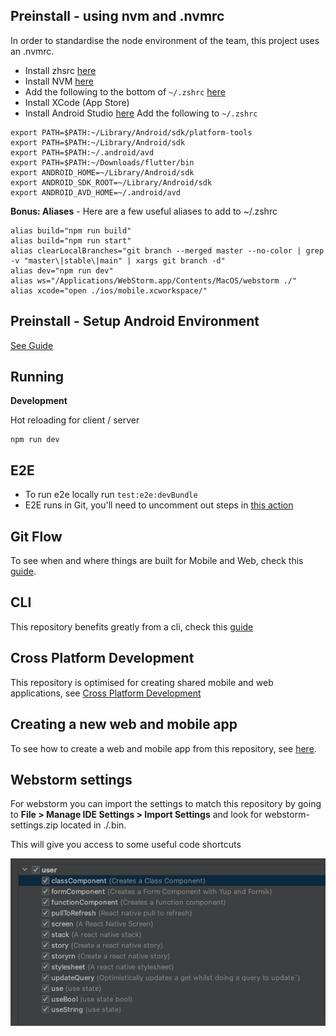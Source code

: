 ## Preinstall - using nvm and .nvmrc
In order to standardise the node environment of the team, this project uses an .nvmrc.

- Install zhsrc [here](https://ohmyz.sh/#install)
- Install NVM [here](https://github.com/nvm-sh/nvm#installing-and-updating)
- Add the following to the bottom of ``~/.zshrc`` [here](https://github.com/nvm-sh/nvm#zsh)
- Install XCode (App Store)
- Install Android Studio [here](https://developer.android.com/studio?gclid=CjwKCAjw3K2XBhAzEiwAmmgrAjN1PHIK0Qkxa9fR83LrMUx2dVWu2FqpLmJl1RBdPax_zhZfJRCgwxoCV7cQAvD_BwE&gclsrc=aw.ds)
Add the following to ``~/.zshrc``
  
```shell
export PATH=$PATH:~/Library/Android/sdk/platform-tools
export PATH=$PATH:~/Library/Android/sdk
export PATH=$PATH:~/.android/avd
export PATH=$PATH:~/Downloads/flutter/bin
export ANDROID_HOME=~/Library/Android/sdk
export ANDROID_SDK_ROOT=~/Library/Android/sdk
export ANDROID_AVD_HOME=~/.android/avd
```

**Bonus: Aliases** - Here are a few useful aliases to add to ~/.zshrc 

```shell
alias build="npm run build"
alias build="npm run start"
alias clearLocalBranches="git branch --merged master --no-color | grep -v "master\|stable\|main" | xargs git branch -d"
alias dev="npm run dev"
alias ws="/Applications/WebStorm.app/Contents/MacOS/webstorm ./"
alias xcode="open ./ios/mobile.xcworkspace/"
```

## Preinstall - Setup Android Environment 
[See Guide](./.bin/.docs/android.md)


## Running
**Development**

Hot reloading for client / server
```
npm run dev
```

## E2E
- To run e2e locally run ``test:e2e:devBundle``
- E2E runs in Git, you'll need to uncomment out steps in [this action](.github/actions/web-test-action/action.yml)


## Git Flow

To see when and where things are built for Mobile and Web, check this [guide](.bin/.docs/GitFlow.md).

## CLI

This repository benefits greatly from a cli, check this [guide](.bin/.docs/cli.md)

## Cross Platform Development

This repository is optimised for creating shared mobile and web applications, see [Cross Platform Development](.bin/.docs/cross-platform-development.md)

## Creating a new web and mobile app

To see how to create a web and mobile app from this repository, see [here](.bin/.docs/AppCreation.md).

## Webstorm settings

For webstorm you can import the settings to match this repository by going to **File > Manage IDE Settings > Import Settings** and look for webstorm-settings.zip located in ./.bin.

This will give you access to some useful code shortcuts 

![img.png](.bin/.docs/webstorm.png)
